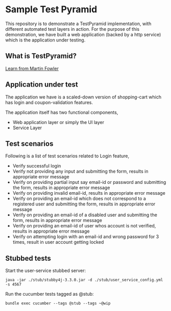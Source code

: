 # Sample Test Pyramid

This repository is to demonstrate a TestPyramid implementation, with different automated test layers in action. For the purpose of this demonstration, we have built a web application (backed by a http service) which is the application under testing. 

## What is TestPyramid?

[Learn from Martin Fowler](https://martinfowler.com/bliki/TestPyramid.html)

## Application under test

The application we have is a scaled-down version of shopping-cart which has login and coupon-validation features.

The application itself has two functional components,
* Web application layer or simply the UI layer
* Service Layer

## Test scenarios

Following is a list of test scenarios related to Login feature,

* Verify successful login
* Verify not providing any input and submitting the form, results in appropriate error message
* Verify on providing partial input say email-id or password and submitting the form, results in appropriate error message
* Verify on providing invalid email-id, results in appropriate error message
* Verify on providing an email-id which does not correspond to a registered user and submitting the form, results in appropriate error message
* Verify on providing an email-id of a disabled user and submitting the form, results in appropriate error message
* Verify on providing an email-id of user whos account is not verified, results in appropriate error message
* Verify on attempting login with an email-id and wrong password for 3 times, result in user account getting locked


## Stubbed tests

Start the user-service stubbed server:
 ```
 java -jar ./stub/stubby4j-3.3.0.jar -d ./stub/user_service_config.yml -s 4567
 ```
Run the cucumber tests tagged as @stub:
```
bundle exec cucumber --tags @stub --tags ~@wip
```

